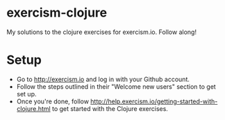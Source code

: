 exercism-clojure
================

My solutions to the clojure exercises for exercism.io. Follow along!

Setup
===============
* Go to http://exercism.io and log in with your Github account.
* Follow the steps outlined in their "Welcome new users" section to get set up.
* Once you're done, follow http://help.exercism.io/getting-started-with-clojure.html to get started with the Clojure exercises.
